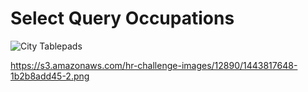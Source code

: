 # Select Query Occupations


![City Tablepads](https://s3.amazonaws.com/hr-challenge-images/12889/1443816414-2a465532e7-1.png)

https://s3.amazonaws.com/hr-challenge-images/12890/1443817648-1b2b8add45-2.png